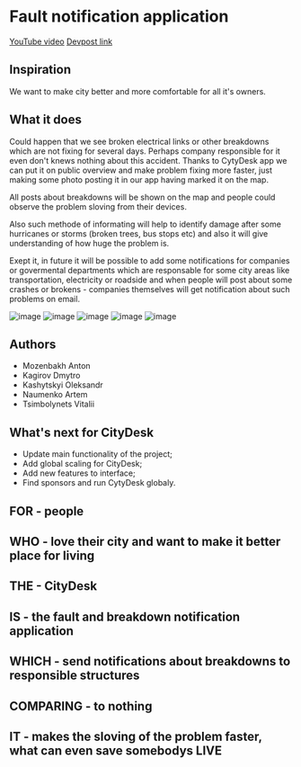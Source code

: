 # Fault notification application
[YouTube video]( https://www.youtube.com/watch?v=yM8RzpkCWg4)
[Devpost link]( https://devpost.com/software/way-of-memories)

## Inspiration
We want to make city better and more comfortable for all it's owners. 

## What it does
Could happen that we see broken electrical links or other breakdowns which are not fixing for several days. Perhaps company responsible for it even don't knews nothing about this accident. 
Thanks to CytyDesk app we can put it on public overview and make problem fixing more faster, just making some photo  posting it in our app having marked it on the map.

All posts about breakdowns will be shown on the map and people could observe the problem sloving from their devices.

Also such methode of informating will help to identify damage after some hurricanes or storms (broken trees, bus stops etc) and also it will give understanding of how huge the problem is.

Exept it, in future it will be possible to add some notifications for companies or govermental departments which are responsable for some city areas like transportation, electricity or roadside and when people will post about some crashes or brokens - companies themselves will get notification about such problems on email.

![image](https://user-images.githubusercontent.com/60364483/212444521-72bf4938-27ae-4c1a-8162-3bcef8c850f9.png)
![image](https://user-images.githubusercontent.com/60364483/212444530-f9560a9e-f5c2-46d0-a857-4bd27b2206c9.png)
![image](https://user-images.githubusercontent.com/60364483/212444537-877dddb8-b4e0-46be-af76-a52a12c9576e.png)
![image](https://user-images.githubusercontent.com/60364483/212444554-372580dc-be63-4d74-827d-1f4ac80c1fe7.png)
![image](https://user-images.githubusercontent.com/60364483/212444555-9c3b16e8-c79f-4bf3-95ef-2efa7c850056.png)

## Authors
- Mozenbakh Anton
- Kagirov Dmytro
- Kashytskyi Oleksandr
- Naumenko Artem
- Tsimbolynets Vitalii

## What's next for CityDesk

- Update main functionality of the project;
- Add global scaling for CityDesk;
- Add new features to interface;
- Find sponsors and run CytyDesk globaly.

## FOR - people
## WHO - love their city and want to make it better place for living
## THE - CityDesk
## IS - the fault and breakdown notification application
## WHICH - send notifications about breakdowns to responsible structures
## COMPARING - to nothing
## IT - makes the sloving of the problem faster, what can even save somebodys LIVE

